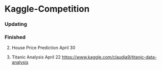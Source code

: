# Kaggle-Competition
### Updating

### Finished

2. House Price Prediction April 30

1. Titanic Analysis April 22
https://www.kaggle.com/claudia9/titanic-data-analysis
